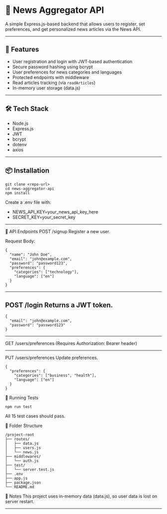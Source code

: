 # 📰 News Aggregator API

A simple Express.js-based backend that allows users to register, set preferences, and get personalized news articles via the News API.

---

## 🚀 Features

- User registration and login with JWT-based authentication
- Secure password hashing using bcrypt
- User preferences for news categories and languages
- Protected endpoints with middleware
- Read articles tracking (via `readArticles`)
- In-memory user storage (data.js)

---

## 🛠️ Tech Stack

- Node.js
- Express.js
- JWT
- bcrypt
- dotenv
- axios

---

## 📦 Installation

```
git clone <repo-url>
cd news-aggregator-api
npm install

```

Create a .env file with:

- NEWS_API_KEY=your_news_api_key_here
- SECRET_KEY=your_secret_key

---

📡 API Endpoints
POST /signup
Register a new user.

Request Body:
```
{
  "name": "John Doe",
  "email": "john@example.com",
  "password": "password123",
  "preferences": {
    "categories": ["technology"],
    "language": ["en"]
  }
}
```
---
POST /login
Returns a JWT token.
---
```
{
  "email": "john@example.com",
  "password": "password123"
}

```
---

GET /users/preferences (Requires Authorization: Bearer <token> header)

---


PUT /users/preferences
Update preferences.

```
{
  "preferences": {
    "categories": ["business", "health"],
    "language": ["en"]
  }
}
```
🧪 Running Tests
```
npm run test
```
All 15 test cases should pass.

📁 Folder Structure
```
/project-root
├── routes/
│   ├── data.js
│   ├── users.js
│   └── news.js
├── middlewares/
│   └── auth.js
├── test/
│   └── server.test.js
├── .env
├── app.js
├── package.json
└── README.md

```
📌 Notes
This project uses in-memory data (data.js), so user data is lost on server restart.

---
